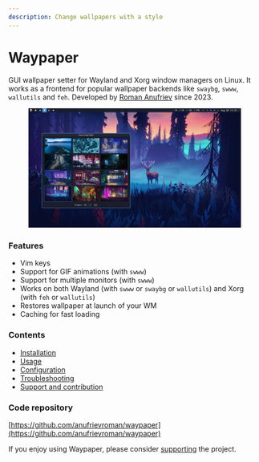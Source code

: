 ```yaml
---
description: Change wallpapers with a style
---
```


# Waypaper

GUI wallpaper setter for Wayland and Xorg window managers on Linux. It works as a frontend for popular wallpaper backends like `swaybg`, `swww`, `wallutils` and `feh`. Developed by [Roman Anufriev](https://app.gitbook.com/o/hAqzIwC67MJSu3lFreUe/s/tcj89Kky0qwCogWefYcf/) since 2023.

<figure><img src=".gitbook/assets/waypaper.jpg" alt=""><figcaption></figcaption></figure>

### Features

* Vim keys
* Support for GIF animations (with `swww`)
* Support for multiple monitors (with `swww`)
* Works on both Wayland (with `swww` or `swaybg` or `wallutils`) and Xorg (with `feh` or `wallutils`)
* Restores wallpaper at launch of your WM
* Caching for fast loading

### Contents

* [Installation](installation.md)
* [Usage](usage.md)
* [Configuration](configuration.md)
* [Troubleshooting](troubleshooting.md)
* [Support and contribution](support-and-contribution.md)

### Code repository

[https://github.com/anufrievroman/waypaper](https://github.com/anufrievroman/waypaper)

If you enjoy using Waypaper, please consider [supporting](support-and-contribution.md)  the project.

###
